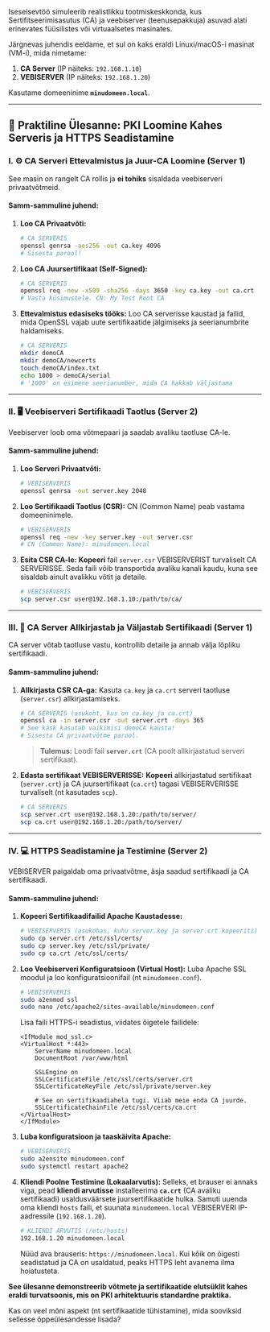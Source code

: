 Iseseisevtöö simuleerib realistlikku tootmiskeskkonda, kus Sertifitseerimisasutus (CA) ja veebiserver (teenusepakkuja) asuvad alati erinevates füüsilistes või virtuaalsetes masinates.

Järgnevas juhendis eeldame, et sul on kaks eraldi Linuxi/macOS-i masinat (VM-i), mida nimetame:

1.  **CA Server** (IP näiteks: `192.168.1.10`)
2.  **VEBISERVER** (IP näiteks: `192.168.1.20`)

Kasutame domeeninime **`minudomeen.local`**.

-----

## 🚀 Praktiline Ülesanne: PKI Loomine Kahes Serveris ja HTTPS Seadistamine

### I. ⚙️ CA Serveri Ettevalmistus ja Juur-CA Loomine (Server 1)

See masin on rangelt CA rollis ja **ei tohiks** sisaldada veebiserveri privaatvõtmeid.

#### Samm-sammuline juhend:

1.  **Loo CA Privaatvõti:**

    ```bash
    # CA SERVERIS
    openssl genrsa -aes256 -out ca.key 4096 
    # Sisesta parool!
    ```

2.  **Loo CA Juursertifikaat (Self-Signed):**

    ```bash
    # CA SERVERIS
    openssl req -new -x509 -sha256 -days 3650 -key ca.key -out ca.crt
    # Vasta küsimustele. CN: My Test Root CA
    ```

3.  **Ettevalmistus edasiseks tööks:**
    Loo CA serverisse kaustad ja failid, mida OpenSSL vajab uute sertifikaatide jälgimiseks ja seerianumbrite haldamiseks.

    ```bash
    # CA SERVERIS
    mkdir demoCA
    mkdir demoCA/newcerts
    touch demoCA/index.txt
    echo 1000 > demoCA/serial 
    # '1000' on esimene seerianumber, mida CA hakkab väljastama
    ```

-----

### II. 🖥️ Veebiserveri Sertifikaadi Taotlus (Server 2)

Veebiserver loob oma võtmepaari ja saadab avaliku taotluse CA-le.

#### Samm-sammuline juhend:

1.  **Loo Serveri Privaatvõti:**
    ```bash
    # VEBISERVERIS
    openssl genrsa -out server.key 2048
    ```
2.  **Loo Sertifikaadi Taotlus (CSR):**
    CN (Common Name) peab vastama domeeninimele.
    ```bash
    # VEBISERVERIS
    openssl req -new -key server.key -out server.csr
    # CN (Common Name): minudomeen.local
    ```
3.  **Esita CSR CA-le:**
    **Kopeeri** fail `server.csr` VEBISERVERIST turvaliselt CA SERVERISSE. Seda faili võib transportida avaliku kanali kaudu, kuna see sisaldab ainult avalikku võtit ja detaile.
    ```bash
    # VEBISERVERIS
    scp server.csr user@192.168.1.10:/path/to/ca/
    ```

-----

### III. 🤝 CA Server Allkirjastab ja Väljastab Sertifikaadi (Server 1)

CA server võtab taotluse vastu, kontrollib detaile ja annab välja lõpliku sertifikaadi.

#### Samm-sammuline juhend:

1.  **Allkirjasta CSR CA-ga:**
    Kasuta `ca.key` ja `ca.crt` serveri taotluse (`server.csr`) allkirjastamiseks.

    ```bash
    # CA SERVERIS (asukoht, kus on ca.key ja ca.crt)
    openssl ca -in server.csr -out server.crt -days 365
    # See käsk kasutab vaikimisi demoCA kausta! 
    # Sisesta CA privaatvõtme parool.
    ```

    > **Tulemus:** Loodi fail **`server.crt`** (CA poolt allkirjastatud serveri sertifikaat).

2.  **Edasta sertifikaat VEBISERVERISSE:**
    **Kopeeri** allkirjastatud sertifikaat (`server.crt`) ja CA juursertifikaat (`ca.crt`) tagasi VEBISERVERISSE turvaliselt (nt kasutades `scp`).

    ```bash
    # CA SERVERIS
    scp server.crt user@192.168.1.20:/path/to/server/
    scp ca.crt user@192.168.1.20:/path/to/server/
    ```

-----

### IV. 💻 HTTPS Seadistamine ja Testimine (Server 2)

VEBISERVER paigaldab oma privaatvõtme, äsja saadud sertifikaadi ja CA sertifikaadi.

#### Samm-sammuline juhend:

1.  **Kopeeri Sertifikaadifailid Apache Kaustadesse:**

    ```bash
    # VEBISERVERIS (asukohas, kuhu server.key ja server.crt kopeeriti)
    sudo cp server.crt /etc/ssl/certs/
    sudo cp server.key /etc/ssl/private/
    sudo cp ca.crt /etc/ssl/certs/
    ```

2.  **Loo Veebiserveri Konfiguratsioon (Virtual Host):**
    Luba Apache SSL moodul ja loo konfiguratsioonifail (nt `minudomeen.conf`).

    ```bash
    # VEBISERVERIS
    sudo a2enmod ssl
    sudo nano /etc/apache2/sites-available/minudomeen.conf
    ```

    Lisa faili HTTPS-i seadistus, viidates õigetele failidele:

    ```apacheconf
    <IfModule mod_ssl.c>
    <VirtualHost *:443>
        ServerName minudomeen.local
        DocumentRoot /var/www/html

        SSLEngine on
        SSLCertificateFile /etc/ssl/certs/server.crt
        SSLCertificateKeyFile /etc/ssl/private/server.key

        # See on sertifikaadiahela tugi. Viiab meie enda CA juurde.
        SSLCertificateChainFile /etc/ssl/certs/ca.crt
    </VirtualHost>
    </IfModule>
    ```

3.  **Luba konfiguratsioon ja taaskäivita Apache:**

    ```bash
    # VEBISERVERIS
    sudo a2ensite minudomeen.conf
    sudo systemctl restart apache2
    ```

4.  **Kliendi Poolne Testimine (Lokaalarvutis):**
    Selleks, et brauser ei annaks viga, pead **kliendi arvutisse** installeerima **`ca.crt`** (CA avaliku sertifikaadi) usaldusväärsete juursertifikaatide hulka. Samuti uuenda oma kliendi `hosts` faili, et suunata `minudomeen.local` VEBISERVERI IP-aadressile (`192.168.1.20`).

    ```bash
    # KLIENDI ARVUTIS (/etc/hosts)
    192.168.1.20 minudomeen.local
    ```

    Nüüd ava brauseris: `https://minudomeen.local`. Kui kõik on õigesti seadistatud ja CA on usaldatud, peaks HTTPS leht avanema ilma hoiatusteta.

**See ülesanne demonstreerib võtmete ja sertifikaatide elutsüklit kahes eraldi turvatsoonis, mis on PKI arhitektuuris standardne praktika.**

Kas on veel mõni aspekt (nt sertifikaatide tühistamine), mida sooviksid sellesse õppeülesandesse lisada?
